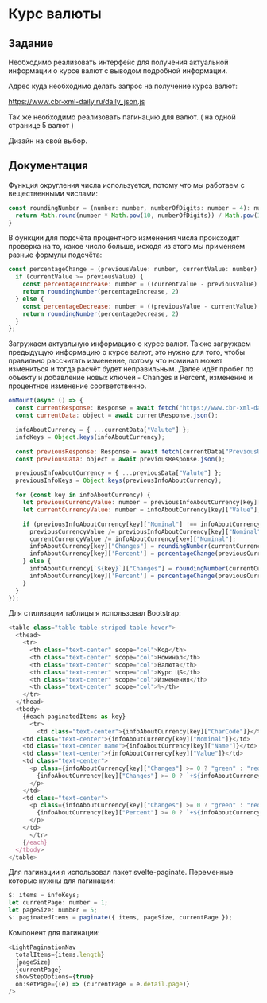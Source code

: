 # Курс валюты

## Задание
Необходимо реализовать интерфейс для получения актуальной информации о курсе валют с выводом подробной информации.

Адрес куда необходимо делать запрос на получение курса валют:

https://www.cbr-xml-daily.ru/daily_json.js

Так же необходимо реализовать пагинацию для валют. ( на одной странице 5 валют )

Дизайн на свой выбор.

## Документация

Функция округления числа используется, потому что мы работаем с вещественными числами:
```javascript
const roundingNumber = (number: number, numberOfDigits: number = 4): number => {
  return Math.round(number * Math.pow(10, numberOfDigits)) / Math.pow(10, numberOfDigits)
}
```

В функции для подсчёта процентного изменения числа происходит проверка на то, какое число больше, исходя из этого мы применяем разные формулы подсчёта:

```javascript
const percentageСhange = (previousValue: number, currentValue: number): number => {
  if (currentValue >= previousValue) {
    const percentageIncrease: number = ((currentValue - previousValue) / previousValue) * 100;
    return roundingNumber(percentageIncrease, 2)
  } else {
    const percentageDecrease: number = ((previousValue - currentValue) / previousValue) * 100 * (-1);
    return roundingNumber(percentageDecrease, 2)
  }
};
```

Загружаем актуальную информацию о курсе валют. Также загружаем предыдущую информацию о курсе валют, это нужно для того, чтобы правильно рассчитать изменение, потому что номинал может измениться и тогда расчёт будет неправильным. Далее идёт пробег по объекту и добавление новых ключей - Changes и Percent, изменение и процентное изменение соответственно.

```javascript
onMount(async () => {
  const currentResponse: Response = await fetch("https://www.cbr-xml-daily.ru/daily_json.js");
  const currentData: object = await currentResponse.json();

  infoAboutCurrency = { ...currentData["Valute"] };
  infoKeys = Object.keys(infoAboutCurrency);

  const previousResponse: Response = await fetch(currentData["PreviousURL"]);
  const previousData: object = await previousResponse.json();

  previousInfoAboutCurrency = { ...previousData["Valute"] };
  previousInfoKeys = Object.keys(previousInfoAboutCurrency);

  for (const key in infoAboutCurrency) {
    let previousCurrencyValue: number = previousInfoAboutCurrency[key]["Value"];
    let currentCurrencyValue: number = infoAboutCurrency[key]["Value"];

    if (previousInfoAboutCurrency[key]["Nominal"] !== infoAboutCurrency[key]["Nominal"]) {
      previousCurrencyValue /= previousInfoAboutCurrency[key]["Nominal"];
      currentCurrencyValue /= infoAboutCurrency[key]["Nominal"];
      infoAboutCurrency[key]["Changes"] = roundingNumber(currentCurrencyValue - previousCurrencyValue, 4)
      infoAboutCurrency[key]['Percent'] = percentageСhange(previousCurrencyValue, currentCurrencyValue)
    } else {
      infoAboutCurrency[`${key}`]["Changes"] = roundingNumber(currentCurrencyValue - previousCurrencyValue, 4)
      infoAboutCurrency[key]['Percent'] = percentageСhange(previousCurrencyValue, currentCurrencyValue)
    }
  }
});
```

Для стилизации таблицы я использовал Bootstrap:

```javascript
<table class="table table-striped table-hover">
  <thead>
    <tr>
      <th class="text-center" scope="col">Код</th>
      <th class="text-center" scope="col">Номинал</th>
      <th class="text-center" scope="col">Валюта</th>
      <th class="text-center" scope="col">Курс ЦБ</th>
      <th class="text-center" scope="col">Изменения</th>
      <th class="text-center" scope="col">%</th>
    </tr>
  </thead>
  <tbody>
    {#each paginatedItems as key}
      <tr>
        <td class="text-center">{infoAboutCurrency[key]["CharCode"]}</td>
	<td class="text-center">{infoAboutCurrency[key]["Nominal"]}</td>
	<td class="text-center name">{infoAboutCurrency[key]["Name"]}</td>
	<td class="text-center">{infoAboutCurrency[key]["Value"]}</td>
	<td class="text-center">
	  <p class={infoAboutCurrency[key]["Changes"] >= 0 ? "green" : "red"}>
	    {infoAboutCurrency[key]["Changes"] >= 0 ? `+${infoAboutCurrency[key]["Changes"]}` : `${infoAboutCurrency[key]["Changes"]}`}
	  </p>
	</td>
	<td class="text-center">
	  <p class={infoAboutCurrency[key]["Changes"] >= 0 ? "green" : "red"}>
	    {infoAboutCurrency[key]["Percent"] >= 0 ? `+${infoAboutCurrency[key]["Percent"]}` : `${infoAboutCurrency[key]["Percent"]}`}%
	  </p>
	</td>
      </tr>
    {/each}
  </tbody>
</table>
```

Для пагинации я использовал пакет svelte-paginate. Переменные которые нужны для пагинации:

```javascript
$: items = infoKeys;
let currentPage: number = 1;
let pageSize: number = 5;
$: paginatedItems = paginate({ items, pageSize, currentPage });
```

Компонент для пагинации:

```javascript
<LightPaginationNav
  totalItems={items.length}
  {pageSize}
  {currentPage}
  showStepOptions={true}
  on:setPage={(e) => (currentPage = e.detail.page)}
/>
```
